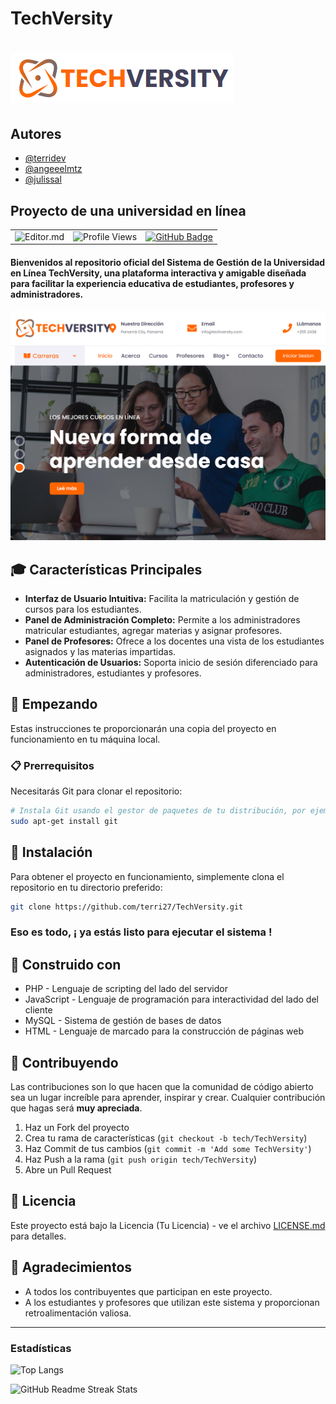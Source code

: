

# TechVersity
![](https://github.com/terri27/TechVersity/blob/master/img/tech-logo-versity.png?raw=true)
=============

## Autores

- [@terridev](https://github.com/terri27/)
- [@angeeelmtz](https://github.com/angeeelmtz)
- [@julissal](https://github.com/julissal)

## Proyecto de una universidad en línea

| | | |
| :--: | :--: | :--: |
| ![Editor.md](https://img.shields.io/bower/v/editor.md.svg) | ![Profile Views](https://komarev.com/ghpvc/?username=terri27&label=Profile%20views&color=0e75b6&style=flat) | [![GitHub Badge](https://img.shields.io/badge/GitHub-100000?style=for-the-badge&logo=github&logoColor=white)](https://github.com/terri27) |


#### Bienvenidos al repositorio oficial del Sistema de Gestión de la Universidad en Línea TechVersity, una plataforma interactiva y amigable diseñada para facilitar la experiencia educativa de estudiantes, profesores y administradores.

![Universidad en Línea](https://github.com/terri27/TechVersity/blob/master/img/banner-bg.png?raw=true)

## 🎓 Características Principales

- **Interfaz de Usuario Intuitiva:** Facilita la matriculación y gestión de cursos para los estudiantes.
- **Panel de Administración Completo:** Permite a los administradores matricular estudiantes, agregar materias y asignar profesores.
- **Panel de Profesores:** Ofrece a los docentes una vista de los estudiantes asignados y las materias impartidas.
- **Autenticación de Usuarios:** Soporta inicio de sesión diferenciado para administradores, estudiantes y profesores.

## 🚀 Empezando

Estas instrucciones te proporcionarán una copia del proyecto en funcionamiento en tu máquina local.

### 📋 Prerrequisitos

Necesitarás Git para clonar el repositorio:

``` bash
# Instala Git usando el gestor de paquetes de tu distribución, por ejemplo, para sistemas basados en Debian:
sudo apt-get install git
```



## 🔧 Instalación
Para obtener el proyecto en funcionamiento, simplemente clona el repositorio en tu directorio preferido:

``` bash
git clone https://github.com/terri27/TechVersity.git
```

### Eso es todo, ¡ ya estás listo para ejecutar el sistema !


## 📐 Construido con
- PHP - Lenguaje de scripting del lado del servidor
- JavaScript - Lenguaje de programación para interactividad del lado del cliente
- MySQL - Sistema de gestión de bases de datos
- HTML - Lenguaje de marcado para la construcción de páginas web


## 🤝 Contribuyendo

Las contribuciones son lo que hacen que la comunidad de código abierto sea un lugar increíble para aprender, inspirar y crear. Cualquier contribución que hagas será **muy apreciada**.


1. Haz un Fork del proyecto
2. Crea tu rama de características (`git checkout -b tech/TechVersity`)
3. Haz Commit de tus cambios (`git commit -m 'Add some TechVersity'`)
4. Haz Push a la rama (`git push origin tech/TechVersity`)
5. Abre un Pull Request


## 📄 Licencia

Este proyecto está bajo la Licencia (Tu Licencia) - ve el archivo [LICENSE.md](LICENSE.md) para detalles.

## 🎉 Agradecimientos

- A todos los contribuyentes que participan en este proyecto.
- A los estudiantes y profesores que utilizan este sistema y proporcionan retroalimentación valiosa.

---


### Estadísticas

![Top Langs](https://github-readme-stats.vercel.app/api/top-langs/?username=terri27&langs_count=8&theme=dark)

![GitHub Readme Streak Stats](https://github-readme-streak-stats.herokuapp.com/?user=terri27&theme=highcontrast)


